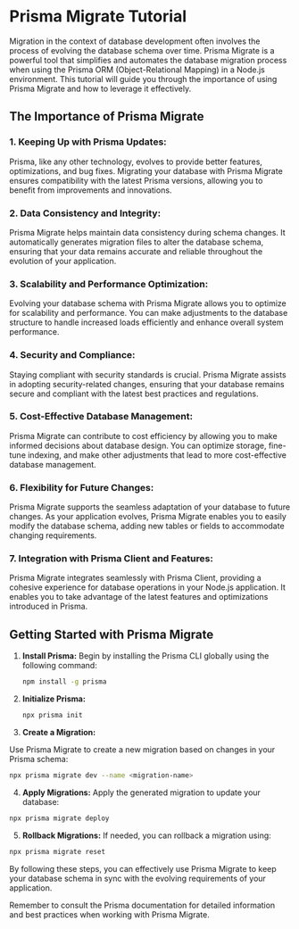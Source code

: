 # Prisma Migrate Tutorial

Migration in the context of database development often involves the process of evolving the database schema over time. Prisma Migrate is a powerful tool that simplifies and automates the database migration process when using the Prisma ORM (Object-Relational Mapping) in a Node.js environment. This tutorial will guide you through the importance of using Prisma Migrate and how to leverage it effectively.

## The Importance of Prisma Migrate

### 1. **Keeping Up with Prisma Updates:**
   Prisma, like any other technology, evolves to provide better features, optimizations, and bug fixes. Migrating your database with Prisma Migrate ensures compatibility with the latest Prisma versions, allowing you to benefit from improvements and innovations.

### 2. **Data Consistency and Integrity:**
   Prisma Migrate helps maintain data consistency during schema changes. It automatically generates migration files to alter the database schema, ensuring that your data remains accurate and reliable throughout the evolution of your application.

### 3. **Scalability and Performance Optimization:**
   Evolving your database schema with Prisma Migrate allows you to optimize for scalability and performance. You can make adjustments to the database structure to handle increased loads efficiently and enhance overall system performance.

### 4. **Security and Compliance:**
   Staying compliant with security standards is crucial. Prisma Migrate assists in adopting security-related changes, ensuring that your database remains secure and compliant with the latest best practices and regulations.

### 5. **Cost-Effective Database Management:**
   Prisma Migrate can contribute to cost efficiency by allowing you to make informed decisions about database design. You can optimize storage, fine-tune indexing, and make other adjustments that lead to more cost-effective database management.

### 6. **Flexibility for Future Changes:**
   Prisma Migrate supports the seamless adaptation of your database to future changes. As your application evolves, Prisma Migrate enables you to easily modify the database schema, adding new tables or fields to accommodate changing requirements.

### 7. **Integration with Prisma Client and Features:**
   Prisma Migrate integrates seamlessly with Prisma Client, providing a cohesive experience for database operations in your Node.js application. It enables you to take advantage of the latest features and optimizations introduced in Prisma.

## Getting Started with Prisma Migrate

1. **Install Prisma:**
   Begin by installing the Prisma CLI globally using the following command:
   ```bash
   npm install -g prisma
    ```
2. **Initialize Prisma:**
   ```bash
   npx prisma init
   ```
3. **Create a Migration:**

Use Prisma Migrate to create a new migration based on changes in your Prisma schema:
```bash
npx prisma migrate dev --name <migration-name>
```
4. **Apply Migrations:**
Apply the generated migration to update your database:
```bash
npx prisma migrate deploy
```
5. **Rollback Migrations:**
If needed, you can rollback a migration using:
```bash
npx prisma migrate reset
```

By following these steps, you can effectively use Prisma Migrate to keep your database schema in sync with the evolving requirements of your application.

Remember to consult the Prisma documentation for detailed information and best practices when working with Prisma Migrate.
